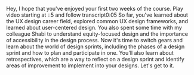 Hey, I hope that you've enjoyed your first two weeks of the course.
Play video starting at ::5 and follow transcript0:05
So far, you've learned about the UX design career field, explored common UX design frameworks, and learned about user-centered design. You also spent some time with my colleague Shabi to understand equity-focused design and the importance of accessibility in the design process. Now it's time to switch gears and learn about the world of design sprints, including the phases of a design sprint and how to plan and participate in one. You'll also learn about retrospectives, which are a way to reflect on a design sprint and identify areas of improvement to implement into your designs. Let's get to it.
